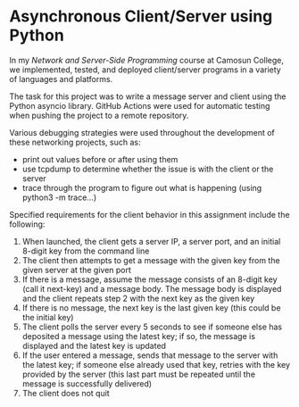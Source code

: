 # Asynchronous Client/Server using Python

In my *Network and Server-Side Programming* course at Camosun College, we implemented, tested, and deployed client/server programs in a variety of languages and platforms.

The task for this project was to write a message server and client using the Python asyncio library.
GitHub Actions were used for automatic testing when pushing the project to a remote repository.

Various debugging strategies were used throughout the development of these networking projects, such as:
* print out values before or after using them
* use tcpdump to determine whether the issue is with the client or the server
* trace through the program to figure out what is happening (using python3 -m trace...)

Specified requirements for the client behavior in this assignment include the following:

1. When launched, the client gets a server IP, a server port, and an initial 8-digit key from the command line
2. The client then attempts to get a message with the given key from the given server at the given port
3. If there is a message, assume the message consists of an 8-digit key (call it next-key) and a message body. The message
   body is displayed and the client repeats step 2 with the next key as the given key
4. If there is no message, the next key is the last given key (this could be the initial key)
5. The client polls the server every 5 seconds to see if someone else has deposited a message using the latest key; 
   if so, the message is displayed and the latest key is updated
6. If the user entered a message, sends that message to the server with the latest key; 
   if someone else already used that key, retries with the key provided by the server (this last part must be repeated until the message is successfully delivered)
7. The client does not quit
